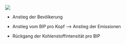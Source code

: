 ![](Pasted%20image%2020241213080745.png)
- Anstieg der Bevölkerung
- Anstieg vom BIP pro Kopf
--> Anstieg der Emissionen

- Rückgang der Kohlenstoffintensität pro BIP